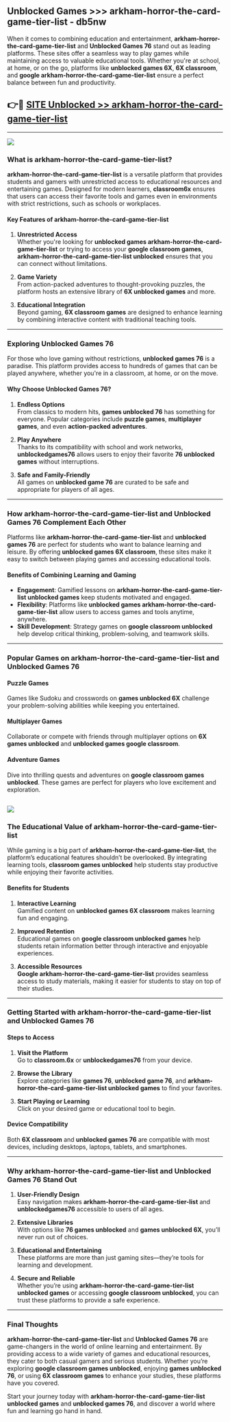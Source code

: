 ## Unblocked Games >>> arkham-horror-the-card-game-tier-list - db5nw 

When it comes to combining education and entertainment, **arkham-horror-the-card-game-tier-list** and **Unblocked Games 76** stand out as leading platforms. These sites offer a seamless way to play games while maintaining access to valuable educational tools. Whether you're at school, at home, or on the go, platforms like **unblocked games 6X**, **6X classroom**, and **google arkham-horror-the-card-game-tier-list** ensure a perfect balance between fun and productivity.
## 👉🔴 [SITE Unblocked >> arkham-horror-the-card-game-tier-list](http://premium.freeplayer.one?title=arkham-horror-the-card-game-tier-list&ref=22JU)
---
<a href="http://premium.freeplayer.one?title=arkham-horror-the-card-game-tier-list&ref=22JU/"><img src="https://github.com/user-attachments/assets/438f12ca-57a4-47a3-8ead-c64da593a1e5"/></a>
### What is arkham-horror-the-card-game-tier-list?  

**arkham-horror-the-card-game-tier-list** is a versatile platform that provides students and gamers with unrestricted access to educational resources and entertaining games. Designed for modern learners, **classroom6x** ensures that users can access their favorite tools and games even in environments with strict restrictions, such as schools or workplaces.  

#### Key Features of arkham-horror-the-card-game-tier-list  

1. **Unrestricted Access**  
   Whether you're looking for **unblocked games arkham-horror-the-card-game-tier-list** or trying to access your **google classroom games**, **arkham-horror-the-card-game-tier-list unblocked** ensures that you can connect without limitations.  

2. **Game Variety**  
   From action-packed adventures to thought-provoking puzzles, the platform hosts an extensive library of **6X unblocked games** and more.  

3. **Educational Integration**  
   Beyond gaming, **6X classroom games** are designed to enhance learning by combining interactive content with traditional teaching tools.  



---

### Exploring Unblocked Games 76  

For those who love gaming without restrictions, **unblocked games 76** is a paradise. This platform provides access to hundreds of games that can be played anywhere, whether you're in a classroom, at home, or on the move.  

#### Why Choose Unblocked Games 76?  

1. **Endless Options**  
   From classics to modern hits, **games unblocked 76** has something for everyone. Popular categories include **puzzle games**, **multiplayer games**, and even **action-packed adventures**.  

2. **Play Anywhere**  
   Thanks to its compatibility with school and work networks, **unblockedgames76** allows users to enjoy their favorite **76 unblocked games** without interruptions.  

3. **Safe and Family-Friendly**  
   All games on **unblocked game 76** are curated to be safe and appropriate for players of all ages.  

---

### How arkham-horror-the-card-game-tier-list and Unblocked Games 76 Complement Each Other  

Platforms like **arkham-horror-the-card-game-tier-list** and **unblocked games 76** are perfect for students who want to balance learning and leisure. By offering **unblocked games 6X classroom**, these sites make it easy to switch between playing games and accessing educational tools.  

#### Benefits of Combining Learning and Gaming  

- **Engagement**: Gamified lessons on **arkham-horror-the-card-game-tier-list unblocked games** keep students motivated and engaged.  
- **Flexibility**: Platforms like **unblocked games arkham-horror-the-card-game-tier-list** allow users to access games and tools anytime, anywhere.  
- **Skill Development**: Strategy games on **google classroom unblocked** help develop critical thinking, problem-solving, and teamwork skills.  

---

### Popular Games on arkham-horror-the-card-game-tier-list and Unblocked Games 76  

#### Puzzle Games  

Games like Sudoku and crosswords on **games unblocked 6X** challenge your problem-solving abilities while keeping you entertained.  

#### Multiplayer Games  

Collaborate or compete with friends through multiplayer options on **6X games unblocked** and **unblocked games google classroom**.  

#### Adventure Games  

Dive into thrilling quests and adventures on **google classroom games unblocked**. These games are perfect for players who love excitement and exploration.  

<a href="http://download.freeplayer.one?title=arkham-horror-the-card-game-tier-list&ref=23D/"><img src="https://github.com/user-attachments/assets/fe0c3e91-c8e1-489c-acf0-e2f614c12fb8"/></a>
---

### The Educational Value of arkham-horror-the-card-game-tier-list  

While gaming is a big part of **arkham-horror-the-card-game-tier-list**, the platform’s educational features shouldn’t be overlooked. By integrating learning tools, **classroom games unblocked** help students stay productive while enjoying their favorite activities.  

#### Benefits for Students  

1. **Interactive Learning**  
   Gamified content on **unblocked games 6X classroom** makes learning fun and engaging.  

2. **Improved Retention**  
   Educational games on **google classroom unblocked games** help students retain information better through interactive and enjoyable experiences.  

3. **Accessible Resources**  
   **Google arkham-horror-the-card-game-tier-list** provides seamless access to study materials, making it easier for students to stay on top of their studies.  

---

### Getting Started with arkham-horror-the-card-game-tier-list and Unblocked Games 76  

#### Steps to Access  

1. **Visit the Platform**  
   Go to **classroom.6x** or **unblockedgames76** from your device.  

2. **Browse the Library**  
   Explore categories like **games 76**, **unblocked game 76**, and **arkham-horror-the-card-game-tier-list unblocked games** to find your favorites.  

3. **Start Playing or Learning**  
   Click on your desired game or educational tool to begin.  

#### Device Compatibility  

Both **6X classroom** and **unblocked games 76** are compatible with most devices, including desktops, laptops, tablets, and smartphones.  

---

### Why arkham-horror-the-card-game-tier-list and Unblocked Games 76 Stand Out  

1. **User-Friendly Design**  
   Easy navigation makes **arkham-horror-the-card-game-tier-list** and **unblockedgames76** accessible to users of all ages.  

2. **Extensive Libraries**  
   With options like **76 games unblocked** and **games unblocked 6X**, you’ll never run out of choices.  

3. **Educational and Entertaining**  
   These platforms are more than just gaming sites—they’re tools for learning and development.  

4. **Secure and Reliable**  
   Whether you’re using **arkham-horror-the-card-game-tier-list unblocked games** or accessing **google classroom unblocked**, you can trust these platforms to provide a safe experience.  

---

### Final Thoughts  

**arkham-horror-the-card-game-tier-list** and **Unblocked Games 76** are game-changers in the world of online learning and entertainment. By providing access to a wide variety of games and educational resources, they cater to both casual gamers and serious students. Whether you’re exploring **google classroom games unblocked**, enjoying **games unblocked 76**, or using **6X classroom games** to enhance your studies, these platforms have you covered.  

Start your journey today with **arkham-horror-the-card-game-tier-list unblocked games** and **unblocked games 76**, and discover a world where fun and learning go hand in hand.  